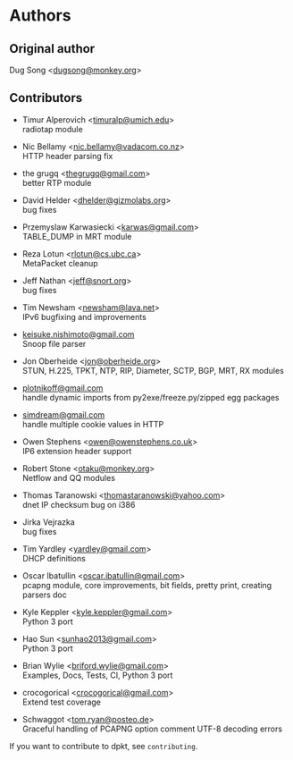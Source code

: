 # Authors

## Original author

Dug Song \<<dugsong@monkey.org>\>

## Contributors

  - Timur Alperovich \<<timuralp@umich.edu>\>  
    radiotap module

  - Nic Bellamy \<<nic.bellamy@vadacom.co.nz>\>  
    HTTP header parsing fix

  - the grugq \<<thegrugq@gmail.com>\>  
    better RTP module

  - David Helder \<<dhelder@gizmolabs.org>\>  
    bug fixes

  - Przemyslaw Karwasiecki \<<karwas@gmail.com>\>  
    TABLE\_DUMP in MRT module

  - Reza Lotun \<<rlotun@cs.ubc.ca>\>  
    MetaPacket cleanup

  - Jeff Nathan \<<jeff@snort.org>\>  
    bug fixes

  - Tim Newsham \<<newsham@lava.net>\>  
    IPv6 bugfixing and improvements

  - <keisuke.nishimoto@gmail.com>  
    Snoop file parser

  - Jon Oberheide \<<jon@oberheide.org>\>  
    STUN, H.225, TPKT, NTP, RIP, Diameter, SCTP, BGP, MRT, RX modules

  - <plotnikoff@gmail.com>  
    handle dynamic imports from py2exe/freeze.py/zipped egg packages

  - <simdream@gmail.com>  
    handle multiple cookie values in HTTP

  - Owen Stephens \<<owen@owenstephens.co.uk>\>  
    IP6 extension header support

  - Robert Stone \<<otaku@monkey.org>\>  
    Netflow and QQ modules

  - Thomas Taranowski \<<thomastaranowski@yahoo.com>\>  
    dnet IP checksum bug on i386

  - Jirka Vejrazka  
    bug fixes

  - Tim Yardley \<<yardley@gmail.com>\>  
    DHCP definitions

  - Oscar Ibatullin \<<oscar.ibatullin@gmail.com>\>  
    pcapng module, core improvements, bit fields, pretty print, creating
    parsers doc

  - Kyle Keppler \<<kyle.keppler@gmail.com>\>  
    Python 3 port

  - Hao Sun \<<sunhao2013@gmail.com>\>  
    Python 3 port

  - Brian Wylie \<<briford.wylie@gmail.com>\>  
    Examples, Docs, Tests, CI, Python 3 port

  - crocogorical \<<crocogorical@gmail.com>\>  
    Extend test coverage

  - Schwaggot \<<tom.ryan@posteo.de>\>  
    Graceful handling of PCAPNG option comment UTF-8 decoding errors

If you want to contribute to dpkt, see `contributing`.
